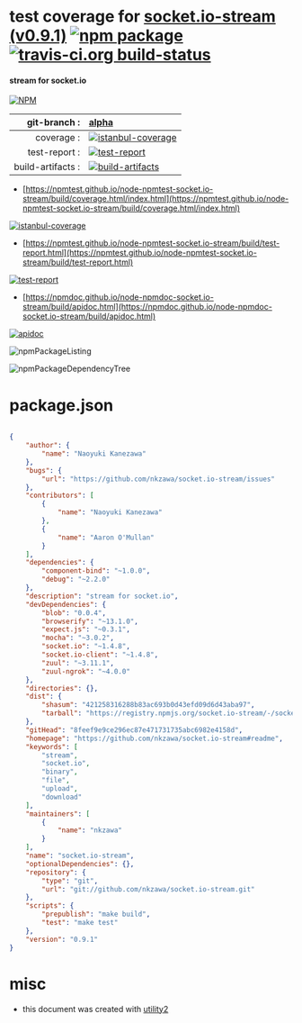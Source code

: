 # test coverage for  [socket.io-stream (v0.9.1)](https://github.com/nkzawa/socket.io-stream#readme)  [![npm package](https://img.shields.io/npm/v/npmtest-socket.io-stream.svg?style=flat-square)](https://www.npmjs.org/package/npmtest-socket.io-stream) [![travis-ci.org build-status](https://api.travis-ci.org/npmtest/node-npmtest-socket.io-stream.svg)](https://travis-ci.org/npmtest/node-npmtest-socket.io-stream)
#### stream for socket.io

[![NPM](https://nodei.co/npm/socket.io-stream.png?downloads=true&downloadRank=true&stars=true)](https://www.npmjs.com/package/socket.io-stream)

| git-branch : | [alpha](https://github.com/npmtest/node-npmtest-socket.io-stream/tree/alpha)|
|--:|:--|
| coverage : | [![istanbul-coverage](https://npmtest.github.io/node-npmtest-socket.io-stream/build/coverage.badge.svg)](https://npmtest.github.io/node-npmtest-socket.io-stream/build/coverage.html/index.html)|
| test-report : | [![test-report](https://npmtest.github.io/node-npmtest-socket.io-stream/build/test-report.badge.svg)](https://npmtest.github.io/node-npmtest-socket.io-stream/build/test-report.html)|
| build-artifacts : | [![build-artifacts](https://npmtest.github.io/node-npmtest-socket.io-stream/glyphicons_144_folder_open.png)](https://github.com/npmtest/node-npmtest-socket.io-stream/tree/gh-pages/build)|

- [https://npmtest.github.io/node-npmtest-socket.io-stream/build/coverage.html/index.html](https://npmtest.github.io/node-npmtest-socket.io-stream/build/coverage.html/index.html)

[![istanbul-coverage](https://npmtest.github.io/node-npmtest-socket.io-stream/build/screenCapture.buildCi.browser.%252Ftmp%252Fbuild%252Fcoverage.lib.html.png)](https://npmtest.github.io/node-npmtest-socket.io-stream/build/coverage.html/index.html)

- [https://npmtest.github.io/node-npmtest-socket.io-stream/build/test-report.html](https://npmtest.github.io/node-npmtest-socket.io-stream/build/test-report.html)

[![test-report](https://npmtest.github.io/node-npmtest-socket.io-stream/build/screenCapture.buildCi.browser.%252Ftmp%252Fbuild%252Ftest-report.html.png)](https://npmtest.github.io/node-npmtest-socket.io-stream/build/test-report.html)

- [https://npmdoc.github.io/node-npmdoc-socket.io-stream/build/apidoc.html](https://npmdoc.github.io/node-npmdoc-socket.io-stream/build/apidoc.html)

[![apidoc](https://npmdoc.github.io/node-npmdoc-socket.io-stream/build/screenCapture.buildCi.browser.%252Ftmp%252Fbuild%252Fapidoc.html.png)](https://npmdoc.github.io/node-npmdoc-socket.io-stream/build/apidoc.html)

![npmPackageListing](https://npmtest.github.io/node-npmtest-socket.io-stream/build/screenCapture.npmPackageListing.svg)

![npmPackageDependencyTree](https://npmtest.github.io/node-npmtest-socket.io-stream/build/screenCapture.npmPackageDependencyTree.svg)



# package.json

```json

{
    "author": {
        "name": "Naoyuki Kanezawa"
    },
    "bugs": {
        "url": "https://github.com/nkzawa/socket.io-stream/issues"
    },
    "contributors": [
        {
            "name": "Naoyuki Kanezawa"
        },
        {
            "name": "Aaron O'Mullan"
        }
    ],
    "dependencies": {
        "component-bind": "~1.0.0",
        "debug": "~2.2.0"
    },
    "description": "stream for socket.io",
    "devDependencies": {
        "blob": "0.0.4",
        "browserify": "~13.1.0",
        "expect.js": "~0.3.1",
        "mocha": "~3.0.2",
        "socket.io": "~1.4.8",
        "socket.io-client": "~1.4.8",
        "zuul": "~3.11.1",
        "zuul-ngrok": "~4.0.0"
    },
    "directories": {},
    "dist": {
        "shasum": "421258316288b83ac693b0d43efd09d6d43aba97",
        "tarball": "https://registry.npmjs.org/socket.io-stream/-/socket.io-stream-0.9.1.tgz"
    },
    "gitHead": "8feef9e9ce296ec87e471731735abc6982e4158d",
    "homepage": "https://github.com/nkzawa/socket.io-stream#readme",
    "keywords": [
        "stream",
        "socket.io",
        "binary",
        "file",
        "upload",
        "download"
    ],
    "maintainers": [
        {
            "name": "nkzawa"
        }
    ],
    "name": "socket.io-stream",
    "optionalDependencies": {},
    "repository": {
        "type": "git",
        "url": "git://github.com/nkzawa/socket.io-stream.git"
    },
    "scripts": {
        "prepublish": "make build",
        "test": "make test"
    },
    "version": "0.9.1"
}
```



# misc
- this document was created with [utility2](https://github.com/kaizhu256/node-utility2)
